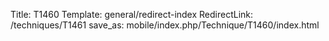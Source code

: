 Title: T1460
Template: general/redirect-index
RedirectLink: /techniques/T1461
save_as: mobile/index.php/Technique/T1460/index.html